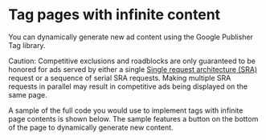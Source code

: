 # Tag pages with infinite content

You can dynamically generate new ad content using the Google Publisher Tag
library.

Caution: Competitive exclusions and roadblocks are only guaranteed to be honored
for ads served by either a single
[Single request architecture (SRA)][admanager_hc_sra] request or a sequence of
serial SRA requests. Making multiple SRA requests in parallel may result in
competitive ads being displayed on the same page.

A sample of the full code you would use to implement tags with infinite page
contents is shown below. The sample features a button on the bottom of the page
to dynamically generate new content.



[admanager_hc_sra]: http://support.google.com/admanager/answer/183282
